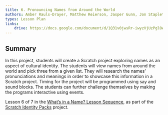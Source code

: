 ```yaml
---
title: 6. Pronouncing Names from Around the World
authors: Amber Rauls-Drayer, Matthew Reierson, Jasper Gunn, Jon Stapleton
types: Lesson Plan
links:
    drive: https://docs.google.com/document/d/1Q31v0jwsRr-iwyzVjUzPglOA7k0tmoGr3RZ_4QhcV7Y/edit#heading=h.joty0v63l5oi
---
```


## Summary

In this project, students will create a Scratch project exploring names as an aspect of cultural identity. The students will view names from around the world and pick three from a given list. They will research the names’ pronunciations and meanings in order to showcase this information in a Scratch project. Timing for the project will be programmed using say and sound blocks. The students can further challenge themselves by making the programs interactive using events.

Lesson 6 of 7 in the [What’s in a Name? Lesson Sequence](/library/browse/scratch-identity-packs/whats-in-a-name), as part of the [Scratch Identity Packs](/library/browse/scratch-identity-packs) project.